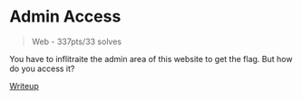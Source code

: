 # Admin Access
> Web - 337pts/33 solves

You have to inflitraite the admin area of this website to get the flag. But how do you access it?

[Writeup](writeup/README.md)